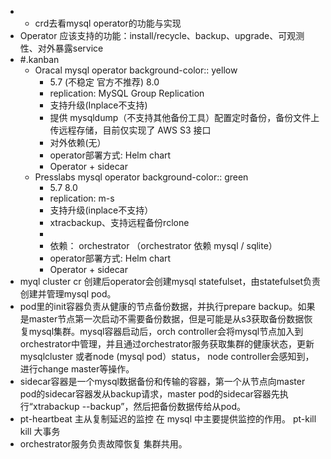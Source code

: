 - - crd去看mysql operator的功能与实现
- Operator 应该支持的功能：install/recycle、backup、upgrade、可观测性、对外暴露service
- #.kanban
	- Oracal mysql operator
	  background-color:: yellow
		- 5.7 (不稳定 官方不推荐) 8.0
		- replication:  MySQL Group Replication
		- 支持升级(Inplace不支持)
		- 提供 mysqldump（不支持其他备份工具）配置定时备份，备份文件上传远程存储，目前仅实现了 AWS S3 接口
		- 对外依赖(无）
		- operator部署方式:  Helm chart
		- Operator + sidecar
	- Presslabs mysql operator
	  background-color:: green
		- 5.7 8.0
		- replication: m-s
		- 支持升级(inplace不支持）
		- xtracbackup、支持远程备份rclone
		-
		- 依赖： orchestrator （orchestrator 依赖 mysql / sqlite）
		- operator部署方式: Helm chart
		- Operator + sidecar
- myql cluster cr 创建后operator会创建mysql statefulset，由statefulset负责创建并管理mysql pod。
- pod里的init容器负责从健康的节点备份数据，并执行prepare backup。如果是master节点第一次启动不需要备份数据，但是可能是从s3获取备份数据恢复mysql集群。mysql容器启动后，orch controller会将mysql节点加入到orchestrator中管理，并且通过orchestrator服务获取集群的健康状态，更新mysqlcluster 或者node (mysql pod）status， node controller会感知到，进行change master等操作。
- sidecar容器是一个mysql数据备份和传输的容器，第一个从节点向master pod的sidecar容器发从backup请求，master pod的sidecar容器先执行“xtrabackup --backup”，然后把备份数据传给从pod。
- pt-heartbeat 主从复制延迟的监控  在 mysql 中主要提供监控的作用。 pt-kill  kill 大事务
- orchestrator服务负责故障恢复  集群共用。